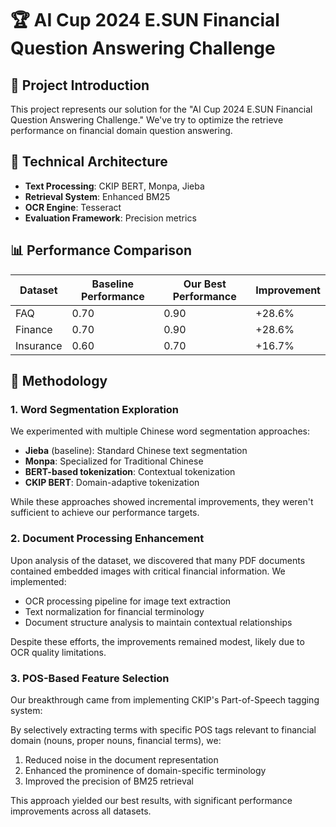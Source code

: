 # 🏆 AI Cup 2024 E.SUN Financial Question Answering Challenge

## 📝 Project Introduction

This project represents our solution for the "AI Cup 2024 E.SUN Financial Question Answering Challenge." We've try to optimize the retrieve performance on financial domain question answering.

## 🔧 Technical Architecture

- **Text Processing**: CKIP BERT, Monpa, Jieba
- **Retrieval System**: Enhanced BM25
- **OCR Engine**: Tesseract
- **Evaluation Framework**: Precision metrics

## 📊 Performance Comparison

| Dataset | Baseline Performance | Our Best Performance | Improvement |
|---------|---------------------|----------------------|------------|
| FAQ | 0.70 | 0.90 | +28.6% |
| Finance | 0.70 | 0.90 | +28.6% |
| Insurance | 0.60 | 0.70 | +16.7% |

## 🔬 Methodology

### 1. Word Segmentation Exploration

We experimented with multiple Chinese word segmentation approaches:
- **Jieba** (baseline): Standard Chinese text segmentation
- **Monpa**: Specialized for Traditional Chinese
- **BERT-based tokenization**: Contextual tokenization
- **CKIP BERT**: Domain-adaptive tokenization

While these approaches showed incremental improvements, they weren't sufficient to achieve our performance targets.

### 2. Document Processing Enhancement

Upon analysis of the dataset, we discovered that many PDF documents contained embedded images with critical financial information. We implemented:

- OCR processing pipeline for image text extraction
- Text normalization for financial terminology
- Document structure analysis to maintain contextual relationships

Despite these efforts, the improvements remained modest, likely due to OCR quality limitations.

### 3. POS-Based Feature Selection

Our breakthrough came from implementing CKIP's Part-of-Speech tagging system:

By selectively extracting terms with specific POS tags relevant to financial domain (nouns, proper nouns, financial terms), we:
1. Reduced noise in the document representation
2. Enhanced the prominence of domain-specific terminology
3. Improved the precision of BM25 retrieval

This approach yielded our best results, with significant performance improvements across all datasets.
